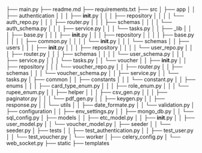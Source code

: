 <!-- Project Structure  -->

├── main.py
├── readme.md
├── requirements.txt
├── src
│   ├── app
│   │   ├── authentication
│   │   │   ├── __init__.py
│   │   │   ├── repository
│   │   │   │   └── auth_repo.py
│   │   │   ├── router.py
│   │   │   ├── schemas
│   │   │   │   └── auth_schema.py
│   │   │   ├── service.py
│   │   │   └── tasks.py
│   │   ├── _lib
│   │   │   ├── base.py
│   │   │   ├── __init__.py
│   │   │   ├── repository
│   │   │   │   ├── base.py
│   │   │   │   ├── common.py
│   │   │   │   └── __init__.py
│   │   │   └── schemas
│   │   ├── users
│   │   │   ├── __init__.py
│   │   │   ├── repository
│   │   │   │   └── user_repo.py
│   │   │   ├── router.py
│   │   │   ├── schemas
│   │   │   │   └── user_schema.py
│   │   │   ├── service.py
│   │   │   └── tasks.py
│   │   └── voucher
│   │       ├── __init__.py
│   │       ├── repository
│   │       │   └── voucher_repo.py
│   │       ├── router.py
│   │       ├── schemas
│   │       │   └── voucher_schema.py
│   │       ├── service.py
│   │       └── tasks.py
│   ├── common
│   │   ├── constants
│   │   │   └── constant.py
│   │   ├── enums
│   │   │   ├── card_type_enum.py
│   │   │   ├── role_enum.py
│   │   │   └── rupee_enum.py
│   │   ├── helper
│   │   │   ├── csv_gen.py
│   │   │   ├── paginator.py
│   │   │   └── pdf_gen.py
│   │   ├── keygen.py
│   │   ├── response.py
│   │   └── utils
│   │       ├── date_formate.py
│   │       └── validation.py
│   ├── configuration
│   │   ├── env_settings.py
│   │   ├── mongo_db.py
│   │   └── sql_config.py
│   ├── models
│   │   ├── etc_model.py
│   │   ├── __init__.py
│   │   ├── user_model.py
│   │   └── voucher_model.py
│   ├── seeder
│   │   └── seeder.py
│   ├── tests
│   │   ├── test_authentication.py
│   │   ├── test_user.py
│   │   └── test_voucher.py
│   └── worker
│       ├── celery_config.py
│       └── web_socket.py
├── static
├── templates
